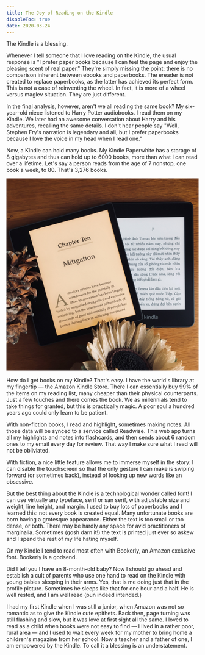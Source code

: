```yaml
---
title: The Joy of Reading on the Kindle
disableToc: true
date: 2020-03-24
---
```


The Kindle is a blessing.

Whenever I tell someone that I love reading on the Kindle, the usual response is "I prefer paper books because I can feel the page and enjoy the pleasing scent of real paper." They're simply missing the point: there is no comparison inherent between ebooks and paperbooks. The ereader is not created to replace paperbooks, as the latter has achieved its perfect form. This is not a case of reinventing the wheel. In fact, it is more of a wheel versus maglev situation. They are just different.

In the final analysis, however, aren't we all reading the same book? My six-year-old niece listened to Harry Potter audiobooks. I read them on my Kindle. We later had an awesome conversation about Harry and his adventures, recalling the same details. I don't hear people say "Well, Stephen Fry's narration is legendary and all, but I prefer paperbooks because I love the voice in my head when I read one."

Now, a Kindle can hold many books. My Kindle Paperwhite has a storage of 8 gigabytes and thus can hold up to 6000 books, more than what I can read over a lifetime. Let's say a person reads from the age of 7 nonstop, one book a week, to 80. That's 3,276 books.

![Kindles](/images/my-kindles.jpeg)

How do I get books on my Kindle? That's easy. I have the world's library at my fingertip — the Amazon Kindle Store. There I can essentially buy 99% of the items on my reading list, many cheaper than their physical counterparts. Just a few touches and there comes the book. We as millennials tend to take things for granted, but this is practically magic. A poor soul a hundred years ago could only learn to be patient.

With non-fiction books, I read and highlight, sometimes making notes. All those data will be synced to a service called Readwise. This web app turns all my highlights and notes into flashcards, and then sends about 6 random ones to my email every day for review. That way I make sure what I read will not be obliviated.

With fiction, a nice little feature allows me to immerse myself in the story: I can disable the touchscreen so that the only gesture I can make is swiping forward (or sometimes back), instead of looking up new words like an obsessive.

But the best thing about the Kindle is a technological wonder called font! I can use virtually any typeface, serif or san serif, with adjustable size and weight, line height, and margin.
I used to buy lots of paperbooks and I learned this: not every book is created equal. Many unfortunate books are born having a grotesque appearance. Either the text is too small or too dense, or both. There may be hardly any space for avid practitioners of marginalia. Sometimes (gosh darn it!) the text is printed just ever so askew and I spend the rest of my life hating myself.

On my Kindle I tend to read most often with Bookerly, an Amazon exclusive font. Bookerly is a godsend.

Did I tell you I have an 8-month-old baby? Now I should go ahead and establish a cult of parents who use one hand to read on the Kindle with young babies sleeping in their arms. Yes, that is me doing just that in the profile picture. Sometimes he sleeps like that for one hour and a half. He is well rested, and I am well read (pun indeed intended.)

I had my first Kindle when I was still a junior, when Amazon was not so romantic as to give the Kindle cute epithets. Back then, page turning was still flashing and slow, but it was love at first sight all the same. I loved to read as a child when books were not easy to find — I lived in a rather poor, rural area — and I used to wait every week for my mother to bring home a children's magazine from her school. Now a teacher and a father of one, I am empowered by the Kindle. To call it a blessing is an understatement.